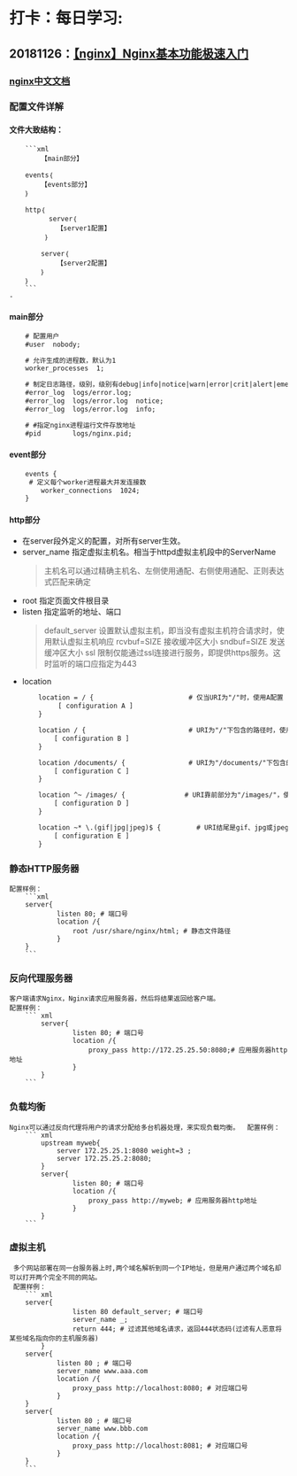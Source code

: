 # 打卡：每日学习:

## 20181126：[【nginx】Nginx基本功能极速入门](https://mp.weixin.qq.com/s/h9sXZc4Y62f4KOSVXAB1Pg)
### [nginx中文文档](http://www.nginx.cn/doc/)
### 配置文件详解
#### 文件大致结构：
        ```xml
            【main部分】

        events｛
            【events部分】
        ｝

        http｛
              server｛
                【server1配置】
             ｝

            server｛
                【server2配置】
            ｝
        ｝
        ```
    - 
#### main部分
```xml
    # 配置用户
    #user  nobody; 

    # 允许生成的进程数，默认为1
    worker_processes  1;

    # 制定日志路径，级别，级别有debug|info|notice|warn|error|crit|alert|emerg
    #error_log  logs/error.log;
    #error_log  logs/error.log  notice;
    #error_log  logs/error.log  info;

    # #指定nginx进程运行文件存放地址
    #pid        logs/nginx.pid;
```
#### event部分
```xml
    events {
     # 定义每个worker进程最大并发连接数
        worker_connections  1024;                      
    }
```
#### http部分
- 在server段外定义的配置，对所有server生效。
- server_name    指定虚拟主机名。相当于httpd虚拟主机段中的ServerName
    > 主机名可以通过精确主机名、左侧使用通配、右侧使用通配、正则表达式匹配来确定	
- root 指定页面文件根目录
- listen 指定监听的地址、端口
    > default_server 设置默认虚拟主机，即当没有虚拟主机符合请求时，使用默认虚拟主机响应
    > rcvbuf=SIZE 接收缓冲区大小
    > sndbuf=SIZE 发送缓冲区大小
    > ssl 限制仅能通过ssl连接进行服务，即提供https服务。这时监听的端口应指定为443
- location
    ```xml
        location = / {                        # 仅当URI为"/"时，使用A配置
             [ configuration A ]
        }

        location / {                          # URI为"/"下包含的路径时，使用B配置
            [ configuration B ]
        }

        location /documents/ {                # URI为"/documents/"下包含的路径时，使用C配置
            [ configuration C ]
        }

        location ^~ /images/ {               # URI靠前部分为"/images/"，使用D配置
            [ configuration D ]
        }

        location ~* \.(gif|jpg|jpeg)$ {         # URI结尾是gif、jpg或jpeg时，使用E配置
            [ configuration E ]
        }
    ```
### 静态HTTP服务器

    配置样例：
        ```xml
        server{
                listen 80; # 端口号
                location /{
                    root /usr/share/nginx/html; # 静态文件路径
                }
        }
        ```

### 反向代理服务器
    客户端请求Nginx，Nginx请求应用服务器，然后将结果返回给客户端。
    配置样例：    
        ``` xml
            server{
                    listen 80; # 端口号
                    location /{
                        proxy_pass http://172.25.25.50:8080;# 应用服务器http地址
                    }
            }
        ```

### 负载均衡
    Nginx可以通过反向代理将用户的请求分配给多台机器处理，来实现负载均衡。  配置样例：
        ``` xml
            upstream myweb{
                server 172.25.25.1:8080 weight=3 ;
                server 172.25.25.2:8080;
            }
            server{
                    listen 80; # 端口号
                    location /{
                        proxy_pass http://myweb; # 应用服务器http地址
                    }
            }
        ```   

### 虚拟主机
     多个网站部署在同一台服务器上时,两个域名解析到同一个IP地址，但是用户通过两个域名却可以打开两个完全不同的网站。
     配置样例：
        ``` xml
        server{
                    listen 80 default_server; # 端口号
                    server_name _;
                    return 444; # 过滤其他域名请求，返回444状态码(过滤有人恶意将某些域名指向你的主机服务器)
            }
        server{
                listen 80 ; # 端口号
                server_name www.aaa.com 
                location /{
                    proxy_pass http://localhost:8080; # 对应端口号
                }
        }
        server{
                listen 80 ; # 端口号
                server_name www.bbb.com 
                location /{
                    proxy_pass http://localhost:8081; # 对应端口号
                }
        }
        ```   

